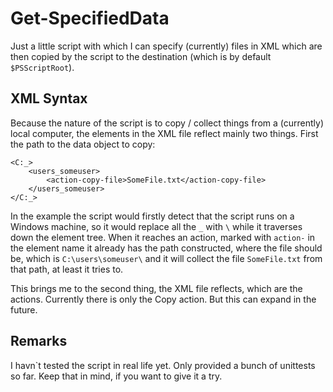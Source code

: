 # Get-SpecifiedData

Just a little script with which I can specify (currently) files in XML which are then copied by the script to the destination 
(which is by default `$PSScriptRoot`).

## XML Syntax
Because the nature of the script is to copy / collect things from a (currently) local computer, the elements in the XML file reflect mainly
two things. First the path to the data object to copy:

```
<C:_>
    <users_someuser>
        <action-copy-file>SomeFile.txt</action-copy-file>
    </users_someuser>
</C:_>
```
In the example the script would firstly detect that the script runs on a Windows machine, so it would replace all the `_` with `\` while it
traverses down the element tree. When it reaches an action, marked with `action-` in the element name it already has the path constructed, 
where the file should be, which is `C:\users\someuser\` and it will collect the file `SomeFile.txt` from that path, at least it tries to.

This brings me to the second thing, the XML file reflects, which are the actions. Currently there is only the Copy action. But this can expand
in the future.

## Remarks
I havn`t tested the script in real life yet. Only provided a bunch of unittests so far. Keep that in mind, if you want to give it a try.
